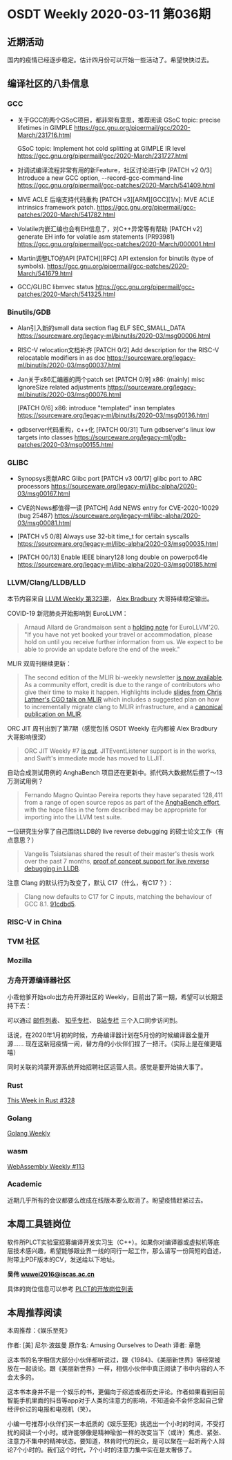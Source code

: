 # OSDT Weekly 2020-03-11 第036期

## 近期活动

国内的疫情已经逐步稳定。估计四月份可以开始一些活动了。希望快快过去。

## 编译社区的八卦信息

### GCC

- 关于GCC的两个GSoC项目，都非常有意思，推荐阅读
  GSoC topic: precise lifetimes in GIMPLE
  https://gcc.gnu.org/pipermail/gcc/2020-March/231716.html

  GSoC topic: Implement hot cold splitting at GIMPLE IR level
  https://gcc.gnu.org/pipermail/gcc/2020-March/231727.html

- 对调试编译流程非常有用的新Feature，社区讨论进行中
  [PATCH v2 0/3] Introduce a new GCC option, --record-gcc-command-line
  https://gcc.gnu.org/pipermail/gcc-patches/2020-March/541409.html

- MVE ACLE 后端支持代码重构
  [PATCH v3][ARM][GCC][1/x]: MVE ACLE intrinsics framework patch.
  https://gcc.gnu.org/pipermail/gcc-patches/2020-March/541782.html

- Volatile内嵌汇编也会有EH信息了，对C++异常等有帮助
  [PATCH v2] generate EH info for volatile asm statements (PR93981)
  https://gcc.gnu.org/pipermail/gcc-patches/2020-March/000001.html

- Martin调整LTO的API
  [PATCH][RFC] API extension for binutils (type of symbols).
  https://gcc.gnu.org/pipermail/gcc-patches/2020-March/541679.html

- GCC/GLIBC libmvec status
  https://gcc.gnu.org/pipermail/gcc-patches/2020-March/541325.html

### Binutils/GDB

- Alan引入新的small data section flag
  ELF SEC_SMALL_DATA
  https://sourceware.org/legacy-ml/binutils/2020-03/msg00006.html

- RISC-V relocation文档补齐
  [PATCH 0/2] Add description for the RISC-V relocatable modifiers in as doc
  https://sourceware.org/legacy-ml/binutils/2020-03/msg00037.html

- Jan关于x86汇编器的两个patch set
  [PATCH 0/9] x86: (mainly) misc IgnoreSize related adjustments
  https://sourceware.org/legacy-ml/binutils/2020-03/msg00076.html

  [PATCH 0/6] x86: introduce "templated" insn templates
  https://sourceware.org/legacy-ml/binutils/2020-03/msg00136.html

- gdbserver代码重构，c++化
  [PATCH 00/31] Turn gdbserver's linux low targets into classes
  https://sourceware.org/legacy-ml/gdb-patches/2020-03/msg00155.html

### GLIBC

- Synopsys贡献ARC Glibc port
  [PATCH v3 00/17] glibc port to ARC processors
  https://sourceware.org/legacy-ml/libc-alpha/2020-03/msg00167.html

- CVE的News都值得一读
  [PATCH] Add NEWS entry for CVE-2020-10029 (bug 25487)
  https://sourceware.org/legacy-ml/libc-alpha/2020-03/msg00081.html

- [PATCH v5 0/8] Always use 32-bit time_t for certain syscalls
  https://sourceware.org/legacy-ml/libc-alpha/2020-03/msg00035.html

- [PATCH 00/13] Enable IEEE binary128 long double on powerpc64le
  https://sourceware.org/legacy-ml/libc-alpha/2020-03/msg00185.html



### LLVM/Clang/LLDB/LLD

本节内容来自 [LLVM Weekly 第323期](http://llvmweekly.org/issue/323)，
[Alex Bradbury](https://www.linkedin.com/in/alex-bradbury/) 大哥持续稳定输出。

COVID-19 新冠肺炎开始影响到 EuroLLVM：

> Arnaud Allard de Grandmaison sent a [holding note](http://lists.llvm.org/pipermail/llvm-dev/2020-March/139810.html) for
EuroLLVM'20. "If you have not yet booked your travel or accommodation, please
hold on until you receive further information from us. We expect to be able to
provide an update before the end of the week."


MLIR 双周刊继续更新：

> The second edition of the MLIR bi-weekly newsletter
[is now available](https://llvm.discourse.group/t/mlir-news-2nd-edition-3-6-2020/586).
As a community effort, credit is due to the range of contributors who give
their time to make it happen. Highlights include [slides from Chris Lattner's
CGO talk on MLIR](https://llvm.discourse.group/t/mlir-cgo-talk-slides/654)
which includes a suggested plan on how to incrementally migrate clang to MLIR
infrastructure, and a [canonical publication on
MLIR](https://arxiv.org/abs/2002.11054).

ORC JIT 周刊出到了第7期（感觉包括 OSDT Weekly 在内都被 Alex Bradbury 大哥影响很深）

> ORC JIT Weekly #7 [is
out](http://lists.llvm.org/pipermail/llvm-dev/2020-March/139804.html).
JITEventListener support is in the works, and Swift's immediate mode has moved
to LLJIT.

自动合成测试用例的 AnghaBench 项目还在更新中。抓代码大数据然后攒了～13万测试用例？

> Fernando Magno Quintao Pereira reports they have separated 128,411 from a
range of open source repos as part of the
[AnghaBench effort](http://lists.llvm.org/pipermail/llvm-dev/2020-March/139681.html), with
the hope files in the form described may be appropriate for importing into the
LLVM test suite.

一位研究生分享了自己围绕LLDB的 live reverse debugging 的硕士论文工作（有点意思？）
> Vangelis Tsiatsianas shared the result of their master's thesis work over
the past 7 months, [proof of concept support for live reverse debugging in
LLDB](http://lists.llvm.org/pipermail/lldb-dev/2020-March/016014.html).


注意 Clang 的默认行为改变了，默认 C17（什么，有C17？）：
> Clang now defaults to C17 for C inputs, matching the behaviour of GCC 8.1.
[91cdbd5](https://reviews.llvm.org/rG91cdbd521a3).


### RISC-V in China

### TVM 社区

### Mozilla

### 方舟开源编译器社区

小乖他爹开始solo出方舟开源社区的 Weekly，目前出了第一期，希望可以长期坚持下去：

可以通过
[邮件列表](https://www.freelists.org/post/hellogcc-maple/OpenArkCompiler-Weekly-1-March-8th-2020)、
[知乎专栏](https://zhuanlan.zhihu.com/p/111787666)、
[B站专栏](https://www.bilibili.com/read/cv5042823/)
三个入口同步访问到。

话说，在2020年1月初的时候，方舟编译器计划在5月份的时候编译器全量开源…… 现在这新冠疫情一闹，替方舟的小伙伴们捏了一把汗。（实际上是在催更嘻嘻）

同时关联的鸿蒙开源系统开始招聘社区运营人员。感觉是要开始搞大事了。

### Rust

[This Week in Rust #328](https://this-week-in-rust.org/blog/2020/03/03/this-week-in-rust-328/)

### Golang

[Golang Weekly](https://golangweekly.com/issues/302)

### wasm

[WebAssembly Weekly #113](https://wasmweekly.news/issue-113/)

### Academic

近期几乎所有的会议都要么改成在线版本要么取消了。盼望疫情赶紧过去。

## 本周工具链岗位

软件所PLCT实验室招募编译开发实习生（C++）。如果你对编译器或虚拟机等底层技术感兴趣，希望能够跟业界一线的同行一起工作，那么请写一份简短的自述，附带上PDF版本的CV，发送给以下地址。

**吴伟 <wuwei2016@iscas.ac.cn>**

具体的岗位信息可以参考 [PLCT的开放岗位列表](https://github.com/isrc-cas/PLCT-Weekly/blob/master/open-positions.md)

## 本周推荐阅读

本周推荐：《娱乐至死》

作者:  [美] 尼尔·波兹曼
原作名: Amusing Ourselves to Death
译者: 章艳

这本书的名字相信大部分小伙伴都听说过，跟《1984》、《美丽新世界》等经常被放在一起谈论。跟《美丽新世界》一样，相信小伙伴中真正阅读了书中内容的人不会太多的。

这本书本身并不是一个娱乐的书，更偏向于综述或者历史评论。作者如果看到目前智能手机里面的抖音等app对于人类的注意力的影响，不知道会不会怀念起自己曾经评价过的电报和电视机（笑）。

小编一号推荐小伙伴们买一本纸质的《娱乐至死》挑选出一个小时的时间，不受打扰的阅读一个小时。或许能够像是精神瑜伽一样的改变当下（或许）焦虑、紧张、注意力不集中的精神状态。要知道，林肯时代的民众，是可以聚在一起听两个人辩论7个小时的。我们这个时代，7个小时的注意力集中实在是太奢侈了。
